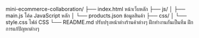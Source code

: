 mini-ecommerce-collaboration/
├── index.html   หน้าเว็บหลัก
├── js/
│   ├── main.js   โค้ด JavaScript หลัก
│   └── products.json  ข้อมูลสินค้า
├── css/
│   └── style.css  ไฟล์ CSS
└── README.md
ปรับปรุงหน้าต่างร้านค้าต่างๆ
ฝึกทำงานกันเป็นทีม
ฝึกการแก้ปัญหาต่างๆ

